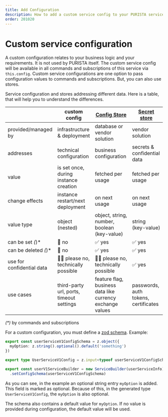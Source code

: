 ```yaml
---
title: Add Configuration
description: How to add a custom service config to your PURISTA service
order: 201020
---
```


# Custom service configuration

A custom configuration relates to your business logic and your requirements. It is not used by PURISTA itself.
The custom service config will be available in all commands and subscriptions of this service via `this.config`.
Custom service configurations are one option to pass configuration values to commands and subscriptions.
But, you can also use stores.

Service configuration and stores addressing different data. Here is a table, that will help you to understand the differences.

|                   | custom config                     | [Config Store](../stores/config-stores.md)         | [Secret store](../stores/secret-stores.md)        |
|---                |---                                |---                  |---                  |
| provided/managed by |  infrastructure & deployment   | database or vendor solution   | vendor solution   |
| addresses |  technical configuration   | business configuration   | secrets & confidential data   |
| value             |  is set once, during instance creation   | fetched per usage   | fetched per usage   |
| change effects    |  instance restart/next deployment | on next usage   | on next usage   |
| value type        |  object (nested)                  | object, string, number, boolean (key-value)  | string (key-value)  |
| can be set *(*)*        |  🛑 no                               | ✅ yes                 | ✅ yes                 |
| can be deleted *(*)*   |  🛑 no                               | ✅ yes                 | ✅ yes                 |
| use for confidential data    | 🙏🏻 please no, technically possible | 🙏🏻 please no, technically possible  | ✅ yes                 |
| use cases    |  third-party url, ports, timeout settings                               | feature flag, business data like currency exchange values                 | passwords, auth tokens, certificates               |

_(*)_ by commands and subscriptions

For a custom configuration, you must define a [zod schema](https://zod.dev).
Example:

```typescript
export const userServiceV1ConfigSchema = z.object({
  myOption: z.string().optional().default('something')
})

export type UserServiceV1Config = z.input<typeof userServiceV1ConfigSchema>
```

```typescript
export const userV1ServiceBuilder = new ServiceBuilder(userServiceInfo)
  .setConfigSchema(userServiceV1ConfigSchema)
```

As you can see, in the example an optional string entry `myOption` is added. This field is marked as optional. Because of this, in the generated type `UserServiceV1Config`, the `myOption` is also optional.

The schema also contains a default value for `myOption`. If no value is provided during configuration, the default value will be used.
